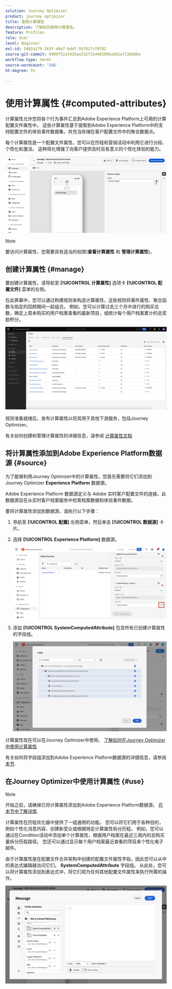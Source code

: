 ```yaml
---
solution: Journey Optimizer
product: journey optimizer
title: 使用计算属性
description: 了解如何使用计算属性。
feature: Profiles
role: User
level: Beginner
exl-id: 5402a179-263f-46a7-bddf-5b7017cf0f82
source-git-commit: 6999f52a3426aa252f31440189ba9d1a7118dd0a
workflow-type: tm+mt
source-wordcount: '546'
ht-degree: 5%

---
```


# 使用计算属性 {#computed-attributes}

计算属性允许您将各个行为事件汇总到Adobe Experience Platform上可用的计算配置文件属性中。 这些计算属性基于提取到Adobe Experience Platform中的支持配置文件的体验事件数据集，并充当存储在客户配置文件中的聚合数据点。

每个计算属性是一个配置文件属性，您可以在历程和营销活动中利用它进行分段、个性化和激活。 这种简化增强了向客户提供及时且有意义的个性化体验的能力。


![](../rn/assets/do-not-localize/computed-attributes.gif)


>[!NOTE]
>
>要访问计算属性，您需要具有适当的权限(**查看计算属性** 和 **管理计算属性**)。

## 创建计算属性 {#manage}

要创建计算属性，请导航至 **[!UICONTROL 计算属性]** 选项卡 **[!UICONTROL 配置文件]** 菜单的左侧。

在此屏幕中，您可以通过构建规则来构造计算属性，这些规则将事件属性、聚合函数与指定的回顾期间一起组合。 例如，您可以计算过去三个月中进行的购买总数，确定上周未购买的用户档案查看的最新项目，或统计每个用户档案累计的总奖励积分。

![](assets/computed-attributes.png)

规则准备就绪后，发布计算属性以将其用于其他下游服务，包括Journey Optimizer。

有关如何创建和管理计算属性的详细信息，请参阅 [计算属性文档](https://experienceleague.adobe.com/docs/experience-platform/profile/computed-attributes/overview.html?lang=zh-Hans)

## 将计算属性添加到Adobe Experience Platform数据源 {#source}

为了能够利用Journey Optimizer中的计算属性，您首先需要将它们添加到Journey Optimizer **Experience Platform** 数据源。

Adobe Experience Platform 数据源定义与 Adobe 实时客户配置文件的连接。此数据源旨在从实时客户档案服务中检索档案数据和体验事件数据。

要将计算属性添加到数据源，请执行以下步骤：

1. 导航至 **[!UICONTROL 配置]** 左侧菜单，然后单击 **[!UICONTROL 数据源]** 卡片。

1. 选择 **[!UICONTROL Experience Platform]** 数据源。

   ![](assets/computed-attributes-add.png)

1. 添加 **[!UICONTROL SystemComputedAttribute]** 包含所有已创建计算属性的字段组。

   ![](assets/computed-attributes-fieldgroup.png)

计算属性现在可以在Journey Optimizer中使用。 [了解如何在Journey Optimizer中使用计算属性](#use)

有关如何将字段组添加到Adobe Experience Platform数据源的详细信息，请参阅 [本节](../datasource/adobe-experience-platform-data-source.md).

## 在Journey Optimizer中使用计算属性 {#use}

>[!NOTE]
>
>开始之前，请确保已将计算属性添加到Adobe Experience Platform数据源。 [在本节中了解详情](#source).

计算属性在历程优化器中提供了一组通用的功能。 您可以将它们用于各种目的，例如个性化消息内容、创建新受众或根据特定计算属性拆分历程。 例如，您可以通过在Condition活动中添加单个计算属性，根据用户档案在最近三周内的总购买量拆分历程路径。 您还可以通过显示每个用户档案最近查看的项目来个性化电子邮件。

由于计算属性是在配置文件合并架构中创建的配置文件属性字段，因此您可以从中的表达式编辑器访问它们。 **SystemComputedAttribute** 字段组。 从此处，您可以将计算属性添加到表达式中，将它们视为任何其他配置文件属性来执行所需的操作。

![](assets/computed-attributes-ajo.png)
